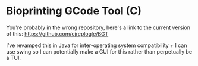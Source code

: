 # Bioprinting GCode Tool (C)

You're probably in the wrong repository, here's a link to the current version of this: https://github.com/cjreplogle/BGT

I've revamped this in Java for inter-operating system compatibility + I can use swing so I can potentially make a GUI for this rather than perpetually be a TUI.
